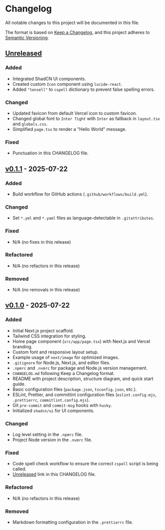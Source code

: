 # Changelog

All notable changes to this project will be documented in this file.

The format is based on [Keep a Changelog](https://keepachangelog.com/en/1.0.0/), and this project adheres to
[Semantic Versioning](https://semver.org/spec/v2.0.0.html).

## [Unreleased]

### Added

- Integrated ShadCN UI components.
- Created custom `Icon` component using `lucide-react`.
- Added `"tensell"` to `cspell` dictionary to prevent false spelling errors.

### Changed

- Updated favicon from default Vercel icon to custom favicon.
- Changed global font to `Inter Tight` with `Inter` as fallback in `layout.tsx` and `globals.css`.
- Simplified `page.tsx` to render a "Hello World" message.

### Fixed

- Punctuation in this CHANGELOG file.

## [v0.1.1] - 2025-07-22

### Added

- Build workflow for GitHub actions (`.github/workflows/build.yml`).

### Changed

- Set `*.yml` and `*.yaml` files as language-detectable in `.gitattributes`.

### Fixed

- N/A (no fixes in this release)

### Refactored

- N/A (no refactors in this release)

### Removed

- N/A (no removals in this release)

## [v0.1.0] - 2025-07-22

### Added

- Initial Next.js project scaffold.
- Tailwind CSS integration for styling.
- Home page component (`src/app/page.tsx`) with Next.js and Vercel branding.
- Custom font and responsive layout setup.
- Example usage of `next/image` for optimized images.
- `.gitignore` for Node.js, Next.js, and editor files.
- `.npmrc` and `.nvmrc` for package and Node.js version management.
- `CHANGELOG.md` following Keep a Changelog format.
- README with project description, structure diagram, and quick start guide.
- Basic configuration files (`package.json`, `tsconfig.json`, etc.).
- ESLint, Prettier, and commitlint configuration files (`eslint.config.mjs`, `.prettierrc`, `commitlint.config.mjs`).
- Git `pre-commit` and `commit-msg` hooks with `husky`.
- Initialized `shadcn/ui` for UI components.

### Changed

- Log level setting in the `.npmrc` file.
- Project Node version in the `.nvmrc` file.

### Fixed

- Code spell check workflow to ensure the correct `cspell` script is being called.
- [Unreleased] link in this CHANGELOG file.

### Refactored

- N/A (no refactors in this release)

### Removed

- Markdown formatting configuration in the `.prettierrc` file.

[Unreleased]: https://github.com/mister-fix/nextjs-ecommerce-app/compare/v0.1.1...HEAD
[v0.1.1]: https://github.com/mister-fix/nextjs-ecommerce-app/compare/v0.1.0...v0.1.1
[v0.1.0]: https://github.com/mister-fix/nextjs-ecommerce-app/releases/v0.1.0
